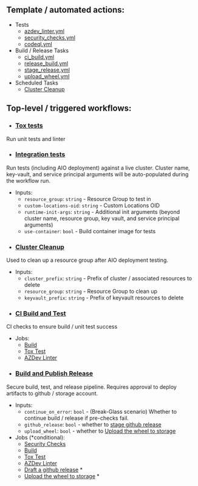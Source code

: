## Template / automated actions:
- Tests
  - [azdev_linter.yml](azdev_linter.yml)
  - [security_checks.yml](security_checks.yml)
  - [codeql.yml](codeql.yml)
- Build / Release Tasks
  - [ci_build.yml](ci_build.yml)
  - [release_build.yml](release_build.yml)
  - [stage_release.yml](stage_release.yml)
  - [upload_wheel.yml](upload_wheel.yml)
- Scheduled Tasks
  - [Cluster Cleanup](cluster_cleanup.yml)
  <!-- - [update_private_index.yml](update_private_index.yml) -->

## Top-level / triggered workflows:
- ### [Tox tests](tox.yml)
Run unit tests and linter
- ### [Integration tests](int_test.yml)
Run tests (including AIO deployment) against a live cluster. Cluster name, key-vault, and service
principal arguments will be auto-populated during the workflow run.
  - Inputs:
    - `resource_group`: `string` - Resource Group to test in
    - `custom-locations-oid`: `string` - Custom Locations OID
    - `runtime-init-args`: `string` - Additional init arguments (beyond cluster name, resource group,
      key vault, and service principal arguments)
    - `use-container`: `bool` - Build container image for tests
- ### [Cluster Cleanup](cluster_cleanup.yml)
Used to clean up a resource group after AIO deployment testing.
  - Inputs:
    - `cluster_prefix`: `string` - Prefix of cluster / associated resources to delete
    - `resource_group`: `string` - Resource Group to clean up
    - `keyvault_prefix`: `string` - Prefix of keyvault resources to delete
- ### [CI Build and Test](ci_workflow.yml)
CI checks to ensure build / unit test success
  - Jobs:
    - [Build](ci_build.yml)
    - [Tox Test](tox.yml)
    - [AZDev Linter](azdev_linter.yml)
- ### [Build and Publish Release](release_workflow.yml)
Secure build, test, and release pipeline. Requires approval to deploy artifacts to github / storage account.
  - Inputs:
    - `continue_on_error`: `bool` - (Break-Glass scenario) Whether to continue build / release if pre-checks fail.
    - `github_release`: `bool` - whether to [stage github release](stage_release.yml)
    - `upload_wheel`: `bool` - whether to [Upload the wheel to storage](upload_wheel.yml)
  - Jobs (*conditional):
    - [Security Checks](security_checks.yml)
    - [Build](release_build.yml)
    - [Tox Test](tox.yml)
    - [AZDev Linter](azdev_linter.yml)
    - [Draft a github release](stage_release.yml) *
    - [Upload the wheel to storage](upload_wheel.yml) *
